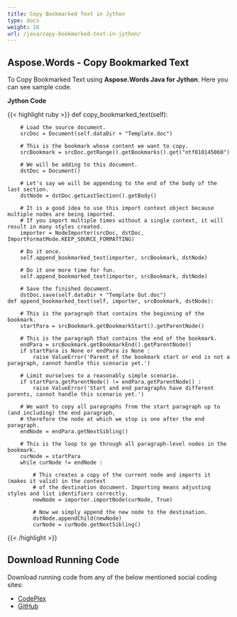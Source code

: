```yaml
---
title: Copy Bookmarked Text in Jython
type: docs
weight: 10
url: /java/copy-bookmarked-text-in-jython/
---
```


## **Aspose.Words - Copy Bookmarked Text**

To Copy Bookmarked Text using **Aspose.Words Java for Jython**. Here you can see sample code.

**Jython Code**

{{< highlight ruby >}}
    def copy_bookmarked_text(self):

        # Load the source document.
        srcDoc = Document(self.dataDir + "Template.doc")

        # This is the bookmark whose content we want to copy.
        srcBookmark = srcDoc.getRange().getBookmarks().get("ntf010145060")

        # We will be adding to this document.
        dstDoc = Document()

        # Let's say we will be appending to the end of the body of the last section.
        dstNode = dstDoc.getLastSection().getBody()

        # It is a good idea to use this import context object because multiple nodes are being imported.
        # If you import multiple times without a single context, it will result in many styles created.
        importer = NodeImporter(srcDoc, dstDoc, ImportFormatMode.KEEP_SOURCE_FORMATTING)

        # Do it once.
        self.append_bookmarked_text(importer, srcBookmark, dstNode)

        # Do it one more time for fun.
        self.append_bookmarked_text(importer, srcBookmark, dstNode)

        # Save the finished document.
        dstDoc.save(self.dataDir + "Template Out.doc")
    def append_bookmarked_text(self, importer, srcBookmark, dstNode):

        # This is the paragraph that contains the beginning of the bookmark.
        startPara = srcBookmark.getBookmarkStart().getParentNode()

        # This is the paragraph that contains the end of the bookmark.
        endPara = srcBookmark.getBookmarkEnd().getParentNode()
        if startPara is None or endPara is None :
            raise ValueError('Parent of the bookmark start or end is not a paragraph, cannot handle this scenario yet.')

        # Limit ourselves to a reasonably simple scenario.
        if startPara.getParentNode() != endPara.getParentNode() :
            raise ValueError('Start and end paragraphs have different parents, cannot handle this scenario yet.')

        # We want to copy all paragraphs from the start paragraph up to (and including) the end paragraph,
        # therefore the node at which we stop is one after the end paragraph.
        endNode = endPara.getNextSibling()

        # This is the loop to go through all paragraph-level nodes in the bookmark.
        curNode = startPara
        while curNode != endNode :

            # This creates a copy of the current node and imports it (makes it valid) in the context
            # of the destination document. Importing means adjusting styles and list identifiers correctly.
            newNode = importer.importNode(curNode, True)

            # Now we simply append the new node to the destination.
            dstNode.appendChild(newNode)
            curNode = curNode.getNextSibling()
{{< /highlight >}}

## **Download Running Code**

Download running code from any of the below mentioned social coding sites:

- [CodePlex](https://asposewordsjavajython.codeplex.com/releases/view/619260)
- [GitHub](https://github.com/aspose-words/Aspose.Words-for-Java/releases/tag/Aspose.Words_Java_for_Jython-v1.0.0)
